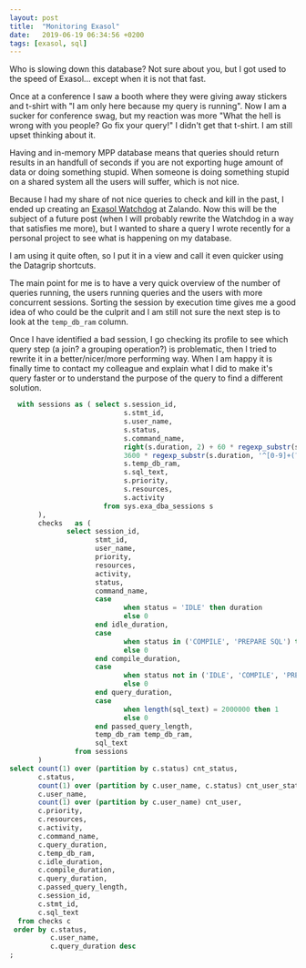 ```yaml
---
layout: post
title:  "Monitoring Exasol"
date:   2019-06-19 06:34:56 +0200
tags: [exasol, sql]
---
```

Who is slowing down this database? Not sure about you, but I got used to the speed of Exasol... except when it is not that fast. 

Once at a conference I saw a booth where they were giving away stickers and t-shirt with "I am only here because my query is running". Now I am a sucker for conference swag, but my reaction was more "What the hell is wrong with you people? Go fix your query!" I didn't get that t-shirt. I am still upset thinking about it.

Having and in-memory MPP database means that queries should return results in an handfull of seconds if you are not exporting huge amount of data or doing something stupid. When someone is doing something stupid on a shared system all the users will suffer, which is not nice. 

Because I had my share of not nice queries to check and kill in the past, I ended up creating an [Exasol Watchdog](https://www.slideshare.net/slideshow/embed_code/key/hQtDjc2JnLdxtO) at Zalando. Now this will be the subject of a future post (when I will probably rewrite the Watchdog in a way that satisfies me more), but I wanted to share a query I wrote recently for a personal project to see what is happening on my database.

I am using it quite often, so I put it in a view and call it even quicker using the Datagrip shortcuts.

The main point for me is to have a very quick overview of the number of queries running, the users running queries and the users with more concurrent sessions. Sorting the session by execution time gives me a good idea of who could be the culprit and I am still not sure the next step is to look at the `temp_db_ram` column.

Once I have identified a bad session, I go checking its profile to see which query step (a join? a grouping operation?) is problematic, then I tried to rewrite it in a better/nicer/more performing way. When I am happy it is finally time to contact my colleague and explain what I did to make it's query faster or to understand the purpose of the query to find a different solution.

```sql
  with sessions as ( select s.session_id,
                            s.stmt_id,
                            s.user_name,
                            s.status,
                            s.command_name,
                            right(s.duration, 2) + 60 * regexp_substr(s.duration, '(?<=:)[0-9]{2}(?=:)') +
                            3600 * regexp_substr(s.duration, '^[0-9]+(?=:)') duration,
                            s.temp_db_ram,
                            s.sql_text,
                            s.priority,
                            s.resources,
                            s.activity
                       from sys.exa_dba_sessions s 
       ),
       checks   as (
              select session_id,
                     stmt_id,
                     user_name,
                     priority,
                     resources,
                     activity,
                     status,
                     command_name,
                     case
                            when status = 'IDLE' then duration
                            else 0
                     end idle_duration,
                     case
                            when status in ('COMPILE', 'PREPARE SQL') then duration
                            else 0
                     end compile_duration,
                     case
                            when status not in ('IDLE', 'COMPILE', 'PREPARE SQL') then duration
                            else 0
                     end query_duration,
                     case
                            when length(sql_text) = 2000000 then 1
                            else 0
                     end passed_query_length,
                     temp_db_ram temp_db_ram,
                     sql_text
                from sessions 
       )
select count(1) over (partition by c.status) cnt_status,
       c.status,
       count(1) over (partition by c.user_name, c.status) cnt_user_status,
       c.user_name,
       count(1) over (partition by c.user_name) cnt_user,
       c.priority,
       c.resources,
       c.activity,
       c.command_name,
       c.query_duration,
       c.temp_db_ram,
       c.idle_duration,
       c.compile_duration,
       c.query_duration,
       c.passed_query_length,
       c.session_id,
       c.stmt_id,
       c.sql_text
  from checks c
 order by c.status,
          c.user_name,
          c.query_duration desc
;
```